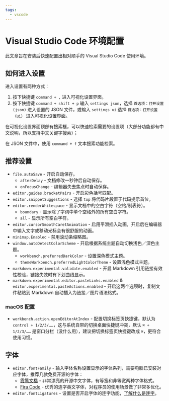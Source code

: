 ```yaml
---
tags:
  - vscode
---
```


# Visual Studio Code 环境配置

此文章旨在安装后快速配置出相对顺手的 Visual Studio Code 使用环境。

## 如何进入设置

进入设置有两种方式：

1. 按下快捷键 `command + ,` 进入可视化设置界面。
2. 按下快捷键 `command + shift + p` 输入 `settings json`，选择 `首选项：打开设置 (json)` 进入设置的 JSON 文件，或输入 `settings ui` 选择 `首选项：打开设置（ui）` 进入可视化设置界面。

在可视化设置界面顶部有搜索框，可以快速检索需要的设置项（大部分功能都有中文说明，所以支持中文关键字搜索）；

在 JSON 文件中，使用 `command + f` 文本搜索功能检索。

## 推荐设置

- `file.autoSave` - 开启自动保存。
  - `afterDelay` - 文档修改一秒钟后自动保存。
  - `onFocusChange` - 编辑器失去焦点时自动保存。
- `editor.guides.bracketPairs` - 开启彩色括号匹配。
- `editor.snippetSuggestions` - 选择 `top` 将代码片段置于代码提示首位。
- `editor.renderWhitespace` - 显示文档中的空白字符（空格/制表符）。
  - `boundary` - 显示除了字词中单个空格外的所有空白字符。
  - `all` - 显示所有空白字符。
- `editor.cursorSmoothCaretAnimation` - 启用平滑插入动画，开启后在编辑器中输入文字或移动光标会有很舒服的动画。
- `minimap.Enabled` - 禁用滚动条缩略图。
- `window.autoDetectColorScheme` - 开启根据系统主题自动切换浅色／深色主题。
  - `workbench.preferredDarkColor` - 设置深色模式主题。
  - `themeWorkbench.preferredLightColorTheme` - 设置浅色模式主题。
- `markdown.experimental.validate.enabled` - 开启 Markdown 引用链接有效性校验，链接失效时有下划曲线显示。
- `markdown.experimental.editor.pasteLinks.enabled` & `editor.experimental.pasteActions.enabled` - 开启这两个选项时，复制文件粘贴到 Markdown 自动插入为链接／图片语法格式。

### macOS 配置

- `workbench.action.openEditorAtIndex` - 配置切换标签页快捷键，默认为 `control + 1/2/3/……`，这与系统自带的切换桌面快捷键冲突，默认 `⌘ + 1/2/3/……` 是窗口分栏（没什么用），建议把切换标签页快捷键改成 `⌘`，更符合使用习惯。

## 字体

- `editor.fontFamily` - 输入字体名称设置显示的字体系列，需要电脑已安装对应字体，推荐几款免费开源的字体：
  - [霞鹜文楷](https://github.com/lxgw/LxgwWenKai) - 非常漂亮的开源中文字体，有等宽和非等宽两种字体格式。
  - [Fira Code](https://github.com/tonsky/FiraCode) - 优秀的连字英文字体，对程序员的使用场景做了非常多优化。
- `editor.fontLigatures` - 设置是否开启字体的连字功能，[了解什么是连字](https://zhuanlan.zhihu.com/p/28134371)。
